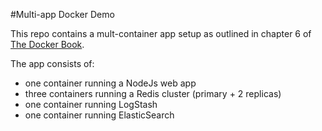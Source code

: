 #Multi-app Docker Demo

This repo contains a mult-container app setup as outlined in chapter 6 of [The Docker Book](http://www.dockerbook.com).

The app consists of:

- one container running a NodeJs web app
- three containers running a  Redis cluster (primary + 2 replicas)
- one container running LogStash
- one container running ElasticSearch

